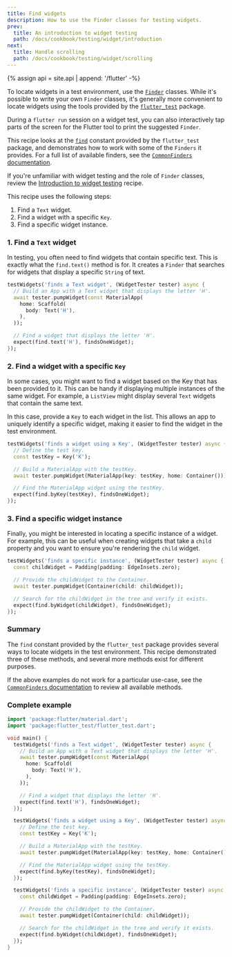 ```yaml
---
title: Find widgets
description: How to use the Finder classes for testing widgets.
prev:
  title: An introduction to widget testing
  path: /docs/cookbook/testing/widget/introduction
next:
  title: Handle scrolling
  path: /docs/cookbook/testing/widget/scrolling
---
```


<?code-excerpt path-base="cookbook/testing/widget/finders/"?>

{% assign api = site.api | append: '/flutter' -%}

To locate widgets in a test environment, use the [`Finder`][]
classes. While it's possible to write your own `Finder` classes,
it's generally more convenient to locate widgets using the tools
provided by the [`flutter_test`][] package.

During a `flutter run` session on a widget test, you can also
interactively tap parts of the screen for the Flutter tool to
print the suggested `Finder`.

This recipe looks at the [`find`][] constant provided by
the `flutter_test` package, and demonstrates how
to work with some of the `Finders` it provides.
For a full list of available finders,
see the [`CommonFinders` documentation][].

If you're unfamiliar with widget testing and the role of
`Finder` classes,
review the [Introduction to widget testing][] recipe.

This recipe uses the following steps:

  1. Find a `Text` widget.
  2. Find a widget with a specific `Key`.
  3. Find a specific widget instance.

### 1. Find a `Text` widget

In testing, you often need to find widgets that contain specific text.
This is exactly what the `find.text()` method is for. It creates a
`Finder` that searches for widgets that display a specific `String` of text.

<?code-excerpt "test/tests.dart (test1)"?>
```dart
testWidgets('finds a Text widget', (WidgetTester tester) async {
  // Build an App with a Text widget that displays the letter 'H'.
  await tester.pumpWidget(const MaterialApp(
    home: Scaffold(
      body: Text('H'),
    ),
  ));

  // Find a widget that displays the letter 'H'.
  expect(find.text('H'), findsOneWidget);
});
```

### 2. Find a widget with a specific `Key`

In some cases, you might want to find a widget based on the Key that has been
provided to it. This can be handy if displaying multiple instances of the
same widget. For example, a `ListView` might display several
`Text` widgets that contain the same text.

In this case, provide a `Key` to each widget in the list. This allows
an app to uniquely identify a specific widget, making it easier to find
the widget in the test environment.

<?code-excerpt "test/tests.dart (test2)"?>
```dart
testWidgets('finds a widget using a Key', (WidgetTester tester) async {
  // Define the test key.
  const testKey = Key('K');

  // Build a MaterialApp with the testKey.
  await tester.pumpWidget(MaterialApp(key: testKey, home: Container()));

  // Find the MaterialApp widget using the testKey.
  expect(find.byKey(testKey), findsOneWidget);
});
```

### 3. Find a specific widget instance

Finally, you might be interested in locating a specific instance of a widget.
For example, this can be useful when creating widgets that take a `child`
property and you want to ensure you're rendering the `child` widget.

<?code-excerpt "test/tests.dart (test3)"?>
```dart
testWidgets('finds a specific instance', (WidgetTester tester) async {
  const childWidget = Padding(padding: EdgeInsets.zero);

  // Provide the childWidget to the Container.
  await tester.pumpWidget(Container(child: childWidget));

  // Search for the childWidget in the tree and verify it exists.
  expect(find.byWidget(childWidget), findsOneWidget);
});
```

### Summary

The `find` constant provided by the `flutter_test` package provides
several ways to locate widgets in the test environment. This recipe
demonstrated three of these methods, and several more methods exist
for different purposes.

If the above examples do not work for a particular use-case,
see the [`CommonFinders` documentation][]
to review all available methods.

### Complete example

<?code-excerpt "test/tests.dart"?>
```dart
import 'package:flutter/material.dart';
import 'package:flutter_test/flutter_test.dart';

void main() {
  testWidgets('finds a Text widget', (WidgetTester tester) async {
    // Build an App with a Text widget that displays the letter 'H'.
    await tester.pumpWidget(const MaterialApp(
      home: Scaffold(
        body: Text('H'),
      ),
    ));

    // Find a widget that displays the letter 'H'.
    expect(find.text('H'), findsOneWidget);
  });

  testWidgets('finds a widget using a Key', (WidgetTester tester) async {
    // Define the test key.
    const testKey = Key('K');

    // Build a MaterialApp with the testKey.
    await tester.pumpWidget(MaterialApp(key: testKey, home: Container()));

    // Find the MaterialApp widget using the testKey.
    expect(find.byKey(testKey), findsOneWidget);
  });

  testWidgets('finds a specific instance', (WidgetTester tester) async {
    const childWidget = Padding(padding: EdgeInsets.zero);

    // Provide the childWidget to the Container.
    await tester.pumpWidget(Container(child: childWidget));

    // Search for the childWidget in the tree and verify it exists.
    expect(find.byWidget(childWidget), findsOneWidget);
  });
}
```

[`Finder`]: {{api}}/flutter_test/Finder-class.html
[`CommonFinders` documentation]: {{api}}/flutter_test/CommonFinders-class.html
[`find`]: {{api}}/flutter_test/find-constant.html
[`flutter_test`]: {{api}}/flutter_test/flutter_test-library.html
[Introduction to widget testing]: /docs/cookbook/testing/widget/introduction
